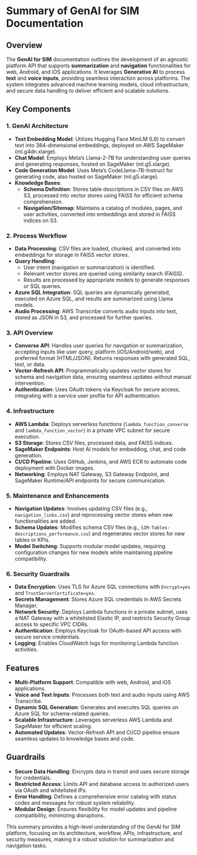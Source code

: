 # Summary of GenAI for SIM Documentation

## Overview
The **GenAI for SIM** documentation outlines the development of an agnostic platform API that supports **summarization** and **navigation** functionalities for web, Android, and iOS applications. It leverages **Generative AI** to process **text** and **voice inputs**, providing seamless interaction across platforms. The system integrates advanced machine learning models, cloud infrastructure, and secure data handling to deliver efficient and scalable solutions.

## Key Components

### 1. **GenAI Architecture**
- **Text Embedding Model**: Utilizes Hugging Face MiniLM (L6) to convert text into 384-dimensional embeddings, deployed on AWS SageMaker (ml.g4dn.xlarge).
- **Chat Model**: Employs Meta’s Llama-2-7B for understanding user queries and generating responses, hosted on SageMaker (ml.g5.xlarge).
- **Code Generation Model**: Uses Meta’s CodeLlama-7B-Instruct for generating code, also hosted on SageMaker (ml.g5.xlarge).
- **Knowledge Bases**:
  - **Schema Definition**: Stores table descriptions in CSV files on AWS S3, processed into vector stores using FAISS for efficient schema comprehension.
  - **Navigation/Sitemap**: Maintains a catalog of modules, pages, and user activities, converted into embeddings and stored in FAISS indices on S3.

### 2. **Process Workflow**
- **Data Processing**: CSV files are loaded, chunked, and converted into embeddings for storage in FAISS vector stores.
- **Query Handling**:
  - User intent (navigation or summarization) is identified.
  - Relevant vector stores are queried using similarity search (FAISS).
  - Results are processed by appropriate models to generate responses or SQL queries.
- **Azure SQL Integration**: SQL queries are dynamically generated, executed on Azure SQL, and results are summarized using Llama models.
- **Audio Processing**: AWS Transcribe converts audio inputs into text, stored as JSON in S3, and processed for further queries.

### 3. **API Overview**
- **Converse API**: Handles user queries for navigation or summarization, accepting inputs like user query, platform (iOS/Android/web), and preferred format (HTML/JSON). Returns responses with generated SQL, text, or data.
- **Vector-Refresh API**: Programmatically updates vector stores for schema and navigation data, ensuring seamless updates without manual intervention.
- **Authentication**: Uses OAuth tokens via Keycloak for secure access, integrating with a service user profile for API authentication.

### 4. **Infrastructure**
- **AWS Lambda**: Deploys serverless functions (`lambda_function_converse` and `lambda_function_vector`) in a private VPC subnet for secure execution.
- **S3 Storage**: Stores CSV files, processed data, and FAISS indices.
- **SageMaker Endpoints**: Host AI models for embedding, chat, and code generation.
- **CI/CD Pipeline**: Uses GitHub, Jenkins, and AWS ECR to automate code deployment with Docker images.
- **Networking**: Employs NAT Gateway, S3 Gateway Endpoint, and SageMaker Runtime/API endpoints for secure communication.

### 5. **Maintenance and Enhancements**
- **Navigation Updates**: Involves updating CSV files (e.g., `navigation_links.csv`) and reprocessing vector stores when new functionalities are added.
- **Schema Updates**: Modifies schema CSV files (e.g., `SIM-Tables-descriptions_performance.csv`) and regenerates vector stores for new tables or KPIs.
- **Model Switching**: Supports modular model updates, requiring configuration changes for new models while maintaining pipeline compatibility.

### 6. **Security Guardrails**
- **Data Encryption**: Uses TLS for Azure SQL connections with `Encrypt=yes` and `TrustServerCertificate=yes`.
- **Secrets Management**: Stores Azure SQL credentials in AWS Secrets Manager.
- **Network Security**: Deploys Lambda functions in a private subnet, uses a NAT Gateway with a whitelisted Elastic IP, and restricts Security Group access to specific VPC CIDRs.
- **Authentication**: Employs Keycloak for OAuth-based API access with secure service credentials.
- **Logging**: Enables CloudWatch logs for monitoring Lambda function activities.

## Features
- **Multi-Platform Support**: Compatible with web, Android, and iOS applications.
- **Voice and Text Inputs**: Processes both text and audio inputs using AWS Transcribe.
- **Dynamic SQL Generation**: Generates and executes SQL queries on Azure SQL for schema-related queries.
- **Scalable Infrastructure**: Leverages serverless AWS Lambda and SageMaker for efficient scaling.
- **Automated Updates**: Vector-Refresh API and CI/CD pipeline ensure seamless updates to knowledge bases and code.

## Guardrails
- **Secure Data Handling**: Encrypts data in transit and uses secure storage for credentials.
- **Restricted Access**: Limits API and database access to authorized users via OAuth and whitelisted IPs.
- **Error Handling**: Defines a comprehensive error catalog with status codes and messages for robust system reliability.
- **Modular Design**: Ensures flexibility for model updates and pipeline compatibility, minimizing disruptions.

This summary provides a high-level understanding of the GenAI for SIM platform, focusing on its architecture, workflow, APIs, infrastructure, and security measures, making it a robust solution for summarization and navigation tasks.